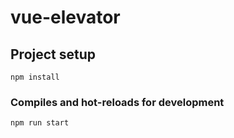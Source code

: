 # vue-elevator

## Project setup
```
npm install
```

### Compiles and hot-reloads for development
```
npm run start
```